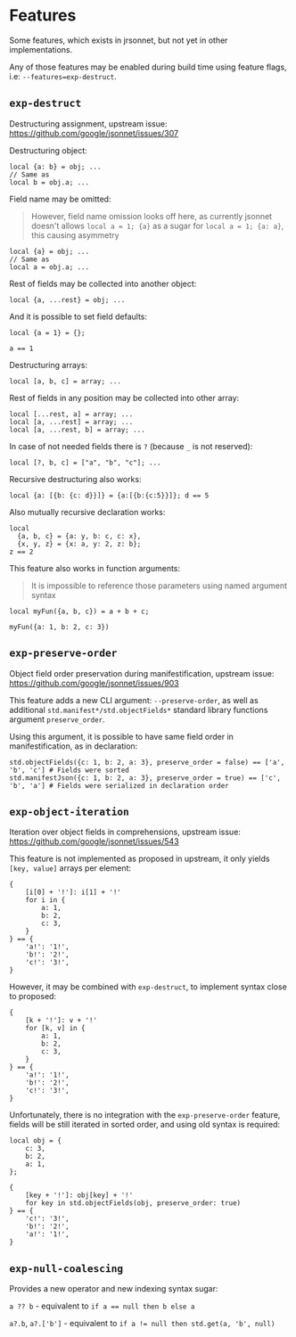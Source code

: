 # Features

Some features, which exists in jrsonnet, but not yet in other implementations.

Any of those features may be enabled during build time using feature flags, i.e: `--features=exp-destruct`.

## `exp-destruct`

Destructuring assignment, upstream issue: https://github.com/google/jsonnet/issues/307

Destructuring object:

```jsonnet
local {a: b} = obj; ...
// Same as
local b = obj.a; ...
```

Field name may be omitted:

> However, field name omission looks off here, as currently jsonnet doesn't allows `local a = 1; {a}` as a sugar for `local a = 1; {a: a}`, this causing asymmetry

```jsonnet
local {a} = obj; ...
// Same as
local a = obj.a; ...
```

Rest of fields may be collected into another object:

```jsonnet
local {a, ...rest} = obj; ...
```

And it is possible to set field defaults:

```jsonnet
local {a = 1} = {};

a == 1
```

Destructuring arrays:

```jsonnet
local [a, b, c] = array; ...
```

Rest of fields in any position may be collected into other array:

```jsonnet
local [...rest, a] = array; ...
local [a, ...rest] = array; ...
local [a, ...rest, b] = array; ...
```

In case of not needed fields there is `?` (because `_` is not reserved):

```jsonnet
local [?, b, c] = ["a", "b", "c"]; ...
```

Recursive destructuring also works:

```jsonnet
local {a: [{b: {c: d}}]} = {a:[{b:{c:5}}]}; d == 5
```

Also mutually recursive declaration works:

```jsonnet
local
  {a, b, c} = {a: y, b: c, c: x},
  {x, y, z} = {x: a, y: 2, z: b};
z == 2
```

This feature also works in function arguments:
> It is impossible to reference those parameters using named argument syntax

```jsonnet
local myFun({a, b, c}) = a + b + c;

myFun({a: 1, b: 2, c: 3})
```

## `exp-preserve-order`

Object field order preservation during manifestification, upstream issue: https://github.com/google/jsonnet/issues/903

This feature adds a new CLI argument: `--preserve-order`, as well as additional `std.manifest*/std.objectFields*` standard library functions argument `preserve_order`.

Using this argument, it is possible to have same field order in manifestification, as in declaration:

```jsonnet
std.objectFields({c: 1, b: 2, a: 3}, preserve_order = false) == ['a', 'b', 'c'] # Fields were sorted
std.manifestJson({c: 1, b: 2, a: 3}, preserve_order = true) == ['c', 'b', 'a'] # Fields were serialized in declaration order
```

## `exp-object-iteration`

Iteration over object fields in comprehensions, upstream issue: https://github.com/google/jsonnet/issues/543

This feature is not implemented as proposed in upstream, it only yields `[key, value]` arrays per element:

```jsonnet
{
    [i[0] + '!']: i[1] + '!'
    for i in {
        a: 1,
        b: 2,
        c: 3,
    }
} == {
    'a!': '1!',
    'b!': '2!',
    'c!': '3!',
}
```

However, it may be combined with `exp-destruct`, to implement syntax close to proposed:

```jsonnet
{
    [k + '!']: v + '!'
    for [k, v] in {
        a: 1,
        b: 2,
        c: 3,
    }
} == {
    'a!': '1!',
    'b!': '2!',
    'c!': '3!',
}
```

Unfortunately, there is no integration with the `exp-preserve-order` feature, fields will be still iterated in sorted order, and using old syntax is required:

```jsonnet
local obj = {
    c: 3,
    b: 2,
    a: 1,
};

{
    [key + '!']: obj[key] + '!'
    for key in std.objectFields(obj, preserve_order: true)
} == {
    'c!': '3!',
    'b!': '2!',
    'a!': '1!',
}
```

## `exp-null-coalescing`

Provides a new operator and new indexing syntax sugar:

`a ?? b` - equivalent to `if a == null then b else a`

`a?.b`, `a?.['b']` - equivalent to `if a != null then std.get(a, 'b', null)`
